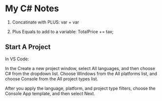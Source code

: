 # My C# Notes #

1. Concatinate with PLUS: var + var

2. Plus Equals to add to a variable: TotalPrice += tax;


## Start A Project ##

In VS Code:

In the Create a new project window, select All languages, and then choose C# from the dropdown list. Choose Windows from the All platforms list, and choose Console from the All project types list.

After you apply the language, platform, and project type filters, choose the Console App template, and then select Next.
